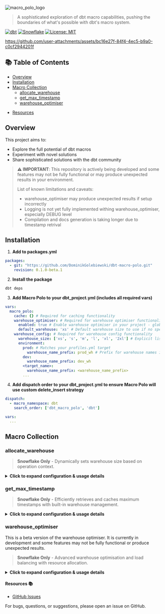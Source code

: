 ![macro_polo_logo](https://github.com/user-attachments/assets/797407eb-73bf-449f-8de2-01a2a533ab06)

> A sophisticated exploration of dbt macro capabilities, pushing the boundaries of what's possible with dbt's macro system.

[![dbt](https://img.shields.io/badge/dbt-1.8+-FF694B.svg)](https://github.com/dbt-labs/dbt-core)
[![Snowflake](https://img.shields.io/badge/Snowflake-Ready-29B5E8.svg)](https://www.snowflake.com/)
[![License: MIT](https://img.shields.io/badge/License-MIT-yellow.svg)](LICENSE)

https://github.com/user-attachments/assets/bc16e27f-84f4-4ec5-b9a0-c0cf2944201f

## 📚 Table of Contents

- [Overview](#overview)
- [Installation](#installation)
- [Macro Collection](#macro-collection)
  - [allocate_warehouse](#allocate_warehouse)
  - [get_max_timestamp](#get_max_timestamp)
  - [warehouse_optimiser](#warehouse_optimiser)
<!-- - [Contributing](#contributing-) -->
- [Resources](#resources-)


## Overview

This project aims to:
- Explore the full potential of dbt macros
- Experiment with novel solutions
- Share sophisticated solutions with the dbt community


>**⚠️ IMPORTANT**: 
>This repository is actively being developed and some features may not be fully functional or may produce unexpected results in your environment. 
> 
> List of known limitations and caveats:
>- warehouse_optimiser may produce unexpected results if setup incorrectly
>- Logging is not yet fully implemented withing warehouse_optimiser, especially DEBUG level
>- Compilation and docs generation is taking longer due to timestamp retrival

## Installation

1. **Add to packages.yml**
```yaml
packages:
  - git: "https://github.com/DominikGolebiewski/dbt-macro-polo.git"
    revision: 0.1.0-beta.1
```

2. **Install the package**
```bash
dbt deps
```

3. **Add Macro Polo to your dbt_project.yml (includes all required vars)**
```yaml
vars:
  macro_polo:
    cache: {} # Required for caching functionality
    warehouse_optimiser: # Required for warehouse optimiser functionality
      enabled: true # Enable warehouse optimiser in your project - global setting
      default_warehouse: 'xs' # Default warehouse size to use if no specific settings are provided
    warehouse_config: # Required for warehouse config functionality
      warehouse_size: ['xs', 's', 'm', 'l', 'xl', '2xl'] # Explicit list of available warehouse sizes in your project
      environment:
        prod: # Matches your profiles.yml target
          warehouse_name_prefix: prod_wh # Prefix for warehouse names in your production environment
        dev:
          warehouse_name_prefix: dev_wh
        <target_name>:
          warehouse_name_prefix: <warehouse_name_prefix>
        ...
```

4. **Add dispatch order to your dbt_project.yml to ensure Macro Polo will use custom delete_insert strategy**
```yaml
dispatch:
  - macro_namespace: dbt
    search_order: ['dbt_macro_polo', 'dbt']

vars:
  ...
```

## Macro Collection

### allocate_warehouse

> **Snowflake Only** - Dynamically sets warehouse size based on operation context.

<details>
<summary><b>Click to expand configuration & usage details</b></summary>

#### Configuration
```yaml
vars:
  macro_polo:
    cache: {} # Required for caching functionality
    warehouse_config:
      warehouse_size: ['xs', 's', 'm', 'l', 'xl', '2xl']
      environment:
        <target_name>:
          warehouse_name_prefix: <warehouse_name_prefix>
        ...
```

#### Usage
In your model:
```sql
{{ config(
    pre_hook=[
        'use warehouse {{ dbt_macro_polo.allocate_warehouse(incremental_size="s", full_refresh_size="xl") }}'
    ]
) }}
```

In your model property file:
```yaml
config:
    materialized: 'incremental'
    incremental_strategy: 'delete+insert'
    unique_key: 'unique_key'
    timestamp_column: 'loaded_timestamp'
    pre_hook: ['use warehouse {{ dbt_macro_polo.allocate_warehouse(incremental_size="s", full_refresh_size="xl") }}']
```

[View Full Documentation →](/macros/allocate_warehouse/schema.md)
</details>

### get_max_timestamp

> **Snowflake Only** - Efficiently retrieves and caches maximum timestamps with built-in warehouse management.

<details>
<summary><b>Click to expand configuration & usage details</b></summary>

#### Configuration
```yaml
vars:
  macro_polo:
    cache: {}  # Required for caching
```

#### Usage
```sql
{% set max_timestamp = dbt_macro_polo.get_max_timestamp(
    timestamp_column='created_at',
    predicate="status = 'active'",
    warehouse_size='m'
) %}
```

[View Full Documentation →](/macros/get_max_timestamp/schema.md)
</details>

### warehouse_optimiser 

This is a beta version of the warehouse optimiser. It is currently in development and some features may not be fully functional or produce unexpected results.

> **Snowflake Only** - Advanced warehouse optimisation and load balancing with resource allocation.

<details>
<summary><b>Click to expand configuration & usage details</b></summary>

#### Key Features
- Dynamic Warehouse Sizing
- Source Monitoring
- Flexible Scheduling

#### Basic Usage
In your model:
```sql
{{ config(
    materialized='incremental',
    incremental_strategy='delete+insert',
    unique_key='unique_key',
    timestamp_column='loaded_timestamp',
    pre_hook=[
        '{{ dbt_macro_polo.warehouse_optimiser() }}'
    ]
) }}
```

In your model property file:
```yaml
config:
    materialized: 'incremental' 
    incremental_strategy: 'delete+insert'
    unique_key: 'unique_key'
    timestamp_column: 'loaded_timestamp'
    pre_hook: ['{{ dbt_macro_polo.warehouse_optimiser() }}']
```

[View Full Documentation →](/macros/warehouse_optimiser/schema.md)
</details>

<!-- #### Contributing 🤝

We welcome contributions! Areas that need attention:

1. **Testing**:
   - Integration tests
   - Performance benchmarks
   - Edge case handling

2. **Documentation**:
   - Performance tuning guide
   - Troubleshooting guide
   - Additional use cases

3. **Features**:
   - Enhanced monitoring
   - Advanced scheduling
   - Custom warehouse parameters -->

#### Resources 📚

- [GitHub Issues](https://github.com/DominikGolebiewski/dbt-macro-polo/issues)

For bugs, questions, or suggestions, please open an issue on GitHub.
